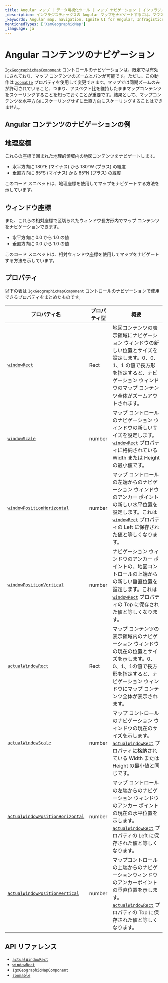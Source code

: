```yaml
---
title: Angular マップ | データ可視化ツール | マップ ナビゲーション | インフラジスティックス
_description: インフラジスティックスの Angular マップをナビゲートするには、マウスまたはタッチを使用して左右にパンニングし、水平および垂直にズームします。Ignite UI for Angular マップのナビゲーション機能について説明します。
_keywords: Angular map, navigation, Ignite UI for Angular, Infragistics, Angular マップ, ナビゲーション, インフラジスティックス
mentionedTypes: ['XamGeographicMap']
_language: ja
---
```


# Angular コンテンツのナビゲーション

[`IgxGeographicMapComponent`]({environment:dvApiBaseUrl}/products/ignite-ui-angular/api/docs/typescript/latest/classes/igniteui_angular_maps.igxgeographicmapcomponent.html) コントロールのナビゲーションは、既定では有効にされており、マップ コンテンツのズームとパンが可能です。ただし、この動作は [`zoomable`]({environment:dvApiBaseUrl}/products/ignite-ui-angular/api/docs/typescript/latest/classes/igniteui_angular_maps.igxgeographicmapcomponent.html#zoomable) プロパティを使用して変更できます。マップでは同期ズームのみが許可されていること、つまり、アスペクト比を維持したままマップコンテンツをスケーリングすることを知っておくことが重要です。結果として、マップコンテンツを水平方向にスケーリングせずに垂直方向にスケーリングすることはできません。

## Angular コンテンツのナビゲーションの例

<code-view style="height: 500px" alt="Angular コンテンツのナビゲーションの例"
           data-demos-base-url="{environment:dvDemosBaseUrl}"
                    iframe-src="{environment:dvDemosBaseUrl}/maps/geo-map/navigation"
                                                 github-src="maps/geo-map/navigation">
</code-view>


<div class="divider--half"></div>

## 地理座標

これらの座標で囲まれた地理的領域内の地図コンテンツをナビゲートします。

*   水平方向に 180°E (マイナス) から 180°W (プラス) の経度
*   垂直方向に 85°S (マイナス) から 85°N (プラス) の緯度

このコード スニペットは、地理座標を使用してマップをナビゲートする方法を示しています。

## ウィンドウ座標

また、これらの相対座標で区切られたウィンドウ長方形内でマップ コンテンツをナビゲーションできます。

*   水平方向に 0.0 から 1.0 の値
*   垂直方向に 0.0 から 1.0 の値

このコード スニペットは、相対ウィンドウ座標を使用してマップをナビゲートする方法を示しています。

## プロパティ

以下の表は [`IgxGeographicMapComponent`]({environment:dvApiBaseUrl}/products/ignite-ui-angular/api/docs/typescript/latest/classes/igniteui_angular_maps.igxgeographicmapcomponent.html) コントロールのナビゲーションで使用できるプロパティをまとめたものです。

| プロパティ名  | プロパティ型   | 概要   |
|----------------|-----------------|---------------|
|[`windowRect`]({environment:dvApiBaseUrl}/products/ignite-ui-angular/api/docs/typescript/latest/classes/igniteui_angular_charts.igxseriesviewercomponent.html#windowRect)| Rect | 地図コンテンツの表示領域にナビゲーション ウィンドウの新しい位置とサイズを設定します。0、0、1、1 の値で長方形を指定すると、ナビゲーション ウィンドウのマップ コンテンツ全体がズームアウトされます。 |
|[`windowScale`]({environment:dvApiBaseUrl}/products/ignite-ui-angular/api/docs/typescript/latest/classes/igniteui_angular_maps.igxgeographicmapcomponent.html#windowScale)| number | マップ コントロールのナビゲーション ウィンドウの新しいサイズを設定します。[`windowRect`]({environment:dvApiBaseUrl}/products/ignite-ui-angular/api/docs/typescript/latest/classes/igniteui_angular_charts.igxseriesviewercomponent.html#windowRect) プロパティに格納されている Width または Height の最小値です。 |
|[`windowPositionHorizontal`]({environment:dvApiBaseUrl}/products/ignite-ui-angular/api/docs/typescript/latest/classes/igniteui_angular_charts.igxseriesviewercomponent.html#windowPositionHorizontal)| number | マップ コントロールの左端からのナビゲーション ウィンドウのアンカー ポイントの新しい水平位置を設定します。これは [`windowRect`]({environment:dvApiBaseUrl}/products/ignite-ui-angular/api/docs/typescript/latest/classes/igniteui_angular_charts.igxseriesviewercomponent.html#windowRect) プロパティの Left に保存された値と等しくなります。 |
|[`windowPositionVertical`]({environment:dvApiBaseUrl}/products/ignite-ui-angular/api/docs/typescript/latest/classes/igniteui_angular_charts.igxseriesviewercomponent.html#windowPositionVertical)| number | ナビゲーション ウィンドウのアンカー ポイントの、地図コントロールの上端からの新しい垂直位置を設定します。これは [`windowRect`]({environment:dvApiBaseUrl}/products/ignite-ui-angular/api/docs/typescript/latest/classes/igniteui_angular_charts.igxseriesviewercomponent.html#windowRect) プロパティの Top に保存された値と等しくなります。 |
|[`actualWindowRect`]({environment:dvApiBaseUrl}/products/ignite-ui-angular/api/docs/typescript/latest/classes/igniteui_angular_charts.igxseriesviewercomponent.html#actualWindowRect)| Rect | マップ コンテンツの表示領域内のナビゲーション ウィンドウの現在の位置とサイズを示します。0、0、1、1の値で長方形を指定すると、ナビゲーション ウィンドウにマップ コンテンツ全体が表示されます。  |
|[`actualWindowScale`]({environment:dvApiBaseUrl}/products/ignite-ui-angular/api/docs/typescript/latest/classes/igniteui_angular_maps.igxgeographicmapcomponent.html#actualWindowScale)| number | マップ コントロールのナビゲーション ウィンドウの現在のサイズを示します。[`actualWindowRect`]({environment:dvApiBaseUrl}/products/ignite-ui-angular/api/docs/typescript/latest/classes/igniteui_angular_charts.igxseriesviewercomponent.html#actualWindowRect) プロパティに格納されている Width または Height の最小値と同じです。 |
|[`actualWindowPositionHorizontal`]({environment:dvApiBaseUrl}/products/ignite-ui-angular/api/docs/typescript/latest/classes/igniteui_angular_charts.igxseriesviewercomponent.html#actualWindowPositionHorizontal)| number | マップ コントロールの左端からのナビゲーション ウィンドウのアンカー ポイントの現在の水平位置を示します。[`actualWindowRect`]({environment:dvApiBaseUrl}/products/ignite-ui-angular/api/docs/typescript/latest/classes/igniteui_angular_charts.igxseriesviewercomponent.html#actualWindowRect) プロパティの Left に保存された値と等しくなります。 |
|[`actualWindowPositionVertical`]({environment:dvApiBaseUrl}/products/ignite-ui-angular/api/docs/typescript/latest/classes/igniteui_angular_charts.igxseriesviewercomponent.html#actualWindowPositionVertical)| number | マップコントロールの上端からのナビゲーションウィンドウのアンカーポイントの垂直位置を示します。[`actualWindowRect`]({environment:dvApiBaseUrl}/products/ignite-ui-angular/api/docs/typescript/latest/classes/igniteui_angular_charts.igxseriesviewercomponent.html#actualWindowRect) プロパティの Top に保存された値と等しくなります。 |

## API リファレンス

*   [`actualWindowRect`]({environment:dvApiBaseUrl}/products/ignite-ui-angular/api/docs/typescript/latest/classes/igniteui_angular_charts.igxseriesviewercomponent.html#actualWindowRect)
*   [`windowRect`]({environment:dvApiBaseUrl}/products/ignite-ui-angular/api/docs/typescript/latest/classes/igniteui_angular_charts.igxseriesviewercomponent.html#windowRect)
*   [`IgxGeographicMapComponent`]({environment:dvApiBaseUrl}/products/ignite-ui-angular/api/docs/typescript/latest/classes/igniteui_angular_maps.igxgeographicmapcomponent.html)
*   [`zoomable`]({environment:dvApiBaseUrl}/products/ignite-ui-angular/api/docs/typescript/latest/classes/igniteui_angular_maps.igxgeographicmapcomponent.html#zoomable)
